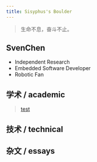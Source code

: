 ```yaml
---
title: Sisyphus's Boulder
---
```


> 生命不息，奋斗不止。

## SvenChen
- Independent Research
- Embedded Software Developer
- Robotic Fan

## 学术 / academic

> [test](academic/example.md)

## 技术 / technical

## 杂文 / essays